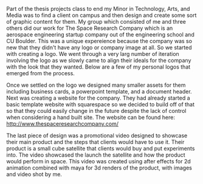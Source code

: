Part of the thesis projects class to end my Minor in Technology, Arts, and Media was to find a client on campus and then design and create some sort of graphic content for them. My group which consisted of me and three others did our work for The Space Research Company which is an aerospace engineering startup company out of the engineering school and CU Boulder. This was a unique expereience because the company was so new that they didn't have any logo or company image at all. So we started with creating a logo. We went through a very larg number of iteration involving the logo as we slowly came to align their ideals for the company with the look that they wanted. Below are a few of my personal logos that emerged from the process. <br>

Once we settled on the logo we designed many smaller assets for them including business cards, a powerpoint template, and a document header. Next was creating a website for the company. They had already started a basic template website with squarespace so we decided to build off of that so that they could easily change in the future despite the lack of control when considering a hand built site. The website can be found here: <a href="http://www.thespaceresearchcompany.com/" target="_blank">http://www.thespaceresearchcompany.com/ </a> <br>

The last piece of design was a promotional video designed to showcase their main product and the steps that clients would have to use it. Their product is a small cube satellite that clients would buy and put experiments into. The video showcased the launch the satellite and how the product would perform in space. This video was created using after effects for 2d animation combined with maya for 3d renders of the product, with images and video shot by me.